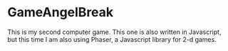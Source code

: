# GameAngelBreak
This is my second computer game.  This one is also written in Javascript, but this time I am also using Phaser, 
a Javascript library for 2-d games.
